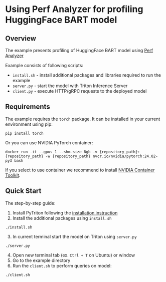 <!--
Copyright (c) 2022-2023, NVIDIA CORPORATION & AFFILIATES. All rights reserved.

Licensed under the Apache License, Version 2.0 (the "License");
you may not use this file except in compliance with the License.
You may obtain a copy of the License at

    http://www.apache.org/licenses/LICENSE-2.0

Unless required by applicable law or agreed to in writing, software
distributed under the License is distributed on an "AS IS" BASIS,
WITHOUT WARRANTIES OR CONDITIONS OF ANY KIND, either express or implied.
See the License for the specific language governing permissions and
limitations under the License.
-->

# Using Perf Analyzer for profiling HuggingFace BART model

## Overview

The example presents profiling of HuggingFace BART model using [Perf
Analyzer](https://github.com/triton-inference-server/client/blob/main/src/c++/perf_analyzer/README.md)

Example consists of following scripts:

- `install.sh` - install additional packages and libraries required to run the example
- `server.py` - start the model with Triton Inference Server
- `client.py` - execute HTTP/gRPC requests to the deployed model

## Requirements

The example requires the `torch` package. It can be installed in your current environment using pip:

```shell
pip install torch
```

Or you can use NVIDIA PyTorch container:

```shell
docker run -it --gpus 1 --shm-size 8gb -v {repository_path}:{repository_path} -w {repository_path} nvcr.io/nvidia/pytorch:24.02-py3 bash
```

If you select to use container we recommend to install
[NVIDIA Container Toolkit](https://docs.nvidia.com/datacenter/cloud-native/container-toolkit/overview.html).

## Quick Start

The step-by-step guide:

1. Install PyTriton following
   the [installation instruction](../../README.md#installation)
2. Install the additional packages using `install.sh`

```shell
./install.sh
```

3. In current terminal start the model on Triton using `server.py`

```shell
./server.py
```

4. Open new terminal tab (ex. `Ctrl + T` on Ubuntu) or window
5. Go to the example directory
6. Run the `client.sh` to perform queries on model:

```shell
./client.sh
```


